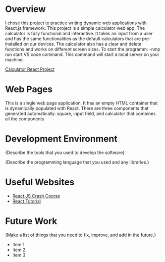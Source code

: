 # Overview
I chose this project to practice writing dynamic web applications with React.js framework.
This project is a simple calculator web app. The calculator is fully functional and interactive. It 
takes an input from a user and has the same functionalities as the default calculators 
that are pre-installed on our devices. The calculator also has a clear and delete functions 
and works on different screen sizes.
To start the programm:
-nmp run start VS code command. This command will start a local server on your machine.

[Calculator React Project](http://youtube.link.goes.here)

# Web Pages
This is a single web page application. It has an empty HTML container that is dynamically populated with React.
There are three components that generated automatically: square, input field, and calculator that combines all the components

# Development Environment

{Describe the tools that you used to develop the software}

{Describe the programming language that you used and any libraries.}

# Useful Websites
* [React JS Crash Course](https://www.youtube.com/watch?v=w7ejDZ8SWv8)
* [React Tutorial](https://www.w3schools.com/REACT/DEFAULT.ASP)

# Future Work

{Make a list of things that you need to fix, improve, and add in the future.}
* Item 1
* Item 2
* Item 3
